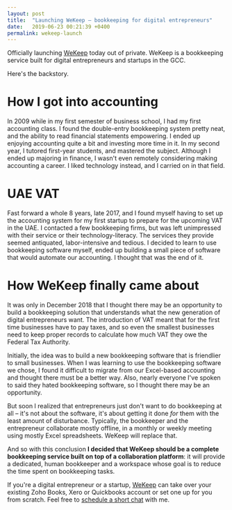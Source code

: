 ```yaml
---
layout: post
title:  "Launching WeKeep – bookkeeping for digital entrepreneurs"
date:   2019-06-23 00:21:39 +0400
permalink: wekeep-launch
---
```


Officially launching [WeKeep][wekeep-home] today out of private. WeKeep is a bookkeeping service built for digital entrepreneurs and startups in the GCC.

Here's the backstory.

# How I got into accounting
In 2009 while in my first semester of business school, I had my first accounting class. I found the double-entry bookkeeping system pretty neat, and the ability to read financial statements empowering. I ended up enjoying accounting quite a bit and investing more time in it. In my second year, I tutored first-year students, and mastered the subject. Although I ended up majoring in finance, I wasn't even remotely considering making accounting a career. I liked technology instead, and I carried on in that field.
   
# UAE VAT
Fast forward a whole 8 years, late 2017, and I found myself having to set up the accounting system for my first startup to prepare for the upcoming VAT in the UAE. I contacted a few bookkeeping firms, but was left unimpressed with their service or their technology-literacy. The services they provide seemed antiquated, labor-intensive and tedious. I decided to learn to use bookkeeping software myself, ended up building a small piece of software that would automate our accounting. I thought that was the end of it.
  
# How WeKeep finally came about
It was only in December 2018 that I thought there may be an opportunity to build a bookkeeping solution that understands what the new generation of digital entrepreneurs want. The introduction of VAT meant that for the first time businesses have to pay taxes, and so even the smallest businesses need to keep proper records to calculate how much VAT they owe the Federal Tax Authority. 

Initially, the idea was to build a new bookkeeping software that is friendlier to small businesses. When I was learning to use the bookkeeping software we chose, I found it difficult to migrate from our Excel-based accounting and thought there must be a better way. Also, nearly everyone I've spoken to said they hated bookkeeping software, so I thought there may be an opportunity. 

But soon I realized that entrepreneurs just don't want to do bookkeeping at all – it's not about the software, it's about getting it done _for_ them with the least amount of disturbance. Typically, the bookkeeper and the entrepreneur collaborate mostly offline, in a monthly or weekly meeting using mostly Excel spreadsheets. WeKeep will replace that.

And so with this conclusion <strong>I decided that WeKeep should be a complete bookkeeping service built on top of a collaboration platform</strong>: it will provide a dedicated, human bookkeeper and a workspace whose goal is to reduce the time spent on bookkeeping tasks. 

If you're a digital entrepreneur or a startup, [WeKeep][wekeep-home] can take over your existing Zoho Books, Xero or Quickbooks account or set one up for you from scratch. Feel free to [schedule a short chat][calendly-wekeep] with me.


[wekeep-home]: https://www.wekeep.co
[calendly-wekeep]: https://calendly.com/wekeep/talk-to-wekeep/
